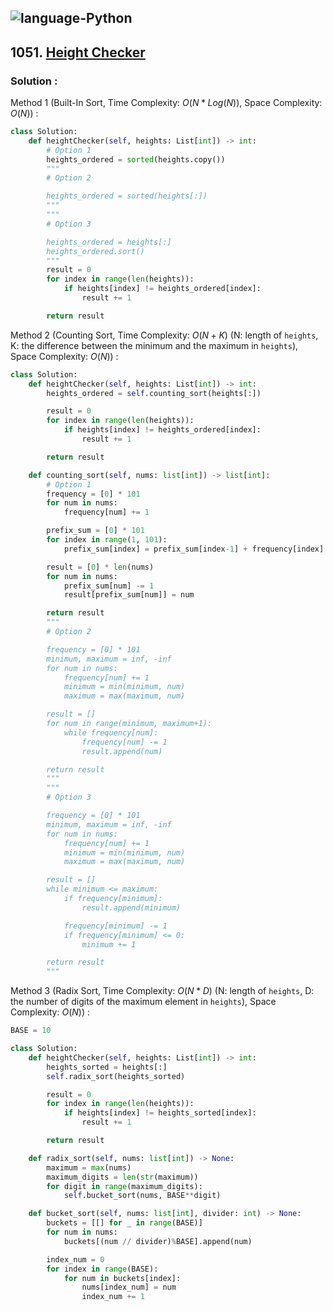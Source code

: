 ![language-Python](https://img.shields.io/badge/Python-ffd43b?style=for-the-badge&logo=PYTHON)
---

## 1051. [Height Checker](https://leetcode.com/problems/power-of-four)

### Solution :

Method 1 (Built-In Sort, Time Complexity: $O(N*Log(N))$, Space Complexity: $O(N)$) :
```python
class Solution:
    def heightChecker(self, heights: List[int]) -> int:
        # Option 1
        heights_ordered = sorted(heights.copy())
        """
        # Option 2

        heights_ordered = sorted(heights[:])
        """
        """
        # Option 3

        heights_ordered = heights[:]
        heights_ordered.sort()
        """
        result = 0
        for index in range(len(heights)):
            if heights[index] != heights_ordered[index]:
                result += 1

        return result
```

Method 2 (Counting Sort, Time Complexity: $O(N+K)$ (N: length of `heights`, K: the difference between the minimum and the maximum in `heights`), Space Complexity: $O(N)$) :
```python
class Solution:
    def heightChecker(self, heights: List[int]) -> int:
        heights_ordered = self.counting_sort(heights[:])

        result = 0
        for index in range(len(heights)):
            if heights[index] != heights_ordered[index]:
                result += 1

        return result

    def counting_sort(self, nums: list[int]) -> list[int]:
        # Option 1
        frequency = [0] * 101
        for num in nums:
            frequency[num] += 1

        prefix_sum = [0] * 101
        for index in range(1, 101):
            prefix_sum[index] = prefix_sum[index-1] + frequency[index]

        result = [0] * len(nums)
        for num in nums:
            prefix_sum[num] -= 1
            result[prefix_sum[num]] = num

        return result
        """
        # Option 2

        frequency = [0] * 101
        minimum, maximum = inf, -inf
        for num in nums:
            frequency[num] += 1
            minimum = min(minimum, num)
            maximum = max(maximum, num)

        result = []
        for num in range(minimum, maximum+1):
            while frequency[num]:
                frequency[num] -= 1
                result.append(num)

        return result
        """
        """
        # Option 3

        frequency = [0] * 101
        minimum, maximum = inf, -inf
        for num in nums:
            frequency[num] += 1
            minimum = min(minimum, num)
            maximum = max(maximum, num)

        result = []
        while minimum <= maximum:
            if frequency[minimum]:
                result.append(minimum)

            frequency[minimum] -= 1
            if frequency[minimum] <= 0:
                minimum += 1

        return result
        """
```

Method 3 (Radix Sort, Time Complexity: $O(N*D)$ (N: length of `heights`, D: the number of digits of the maximum element in `heights`), Space Complexity: $O(N)$) :
```python
BASE = 10

class Solution:
    def heightChecker(self, heights: List[int]) -> int:
        heights_sorted = heights[:]
        self.radix_sort(heights_sorted)

        result = 0
        for index in range(len(heights)):
            if heights[index] != heights_sorted[index]:
                result += 1

        return result

    def radix_sort(self, nums: list[int]) -> None:
        maximum = max(nums)
        maximum_digits = len(str(maximum))
        for digit in range(maximum_digits):
            self.bucket_sort(nums, BASE**digit)

    def bucket_sort(self, nums: list[int], divider: int) -> None:
        buckets = [[] for _ in range(BASE)]
        for num in nums:
            buckets[(num // divider)%BASE].append(num)

        index_num = 0
        for index in range(BASE):
            for num in buckets[index]:
                nums[index_num] = num
                index_num += 1
```
